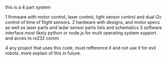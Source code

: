 this is a 4 part system

1 firmware with motor control, laser control, light sensor control and dual i2c control of time of flight sensors.
2 hardware with designs, and motor specs as well as laser parts and ladar sensor parts lists and schematics
3 software interface most likely python or node.js for multi operating system support and acces to rs232 comm

4 any project that uses this code, must refference it and not use it for evil robots. more explain of this in future.



